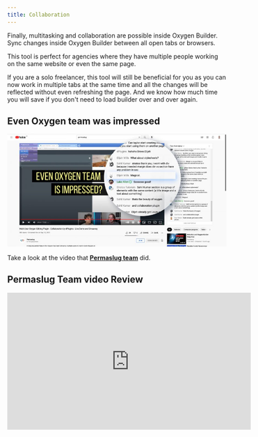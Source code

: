 ```yaml
---
title: Collaboration
---
```


Finally, multitasking and collaboration are possible inside Oxygen Builder.  
Sync changes inside Oxygen Builder between all open tabs or browsers.

This tool is perfect for agencies where they have multiple people working on the same website or even the same page.

If you are a solo freelancer, this tool will still be beneficial for you as you can now work in multiple tabs at the same time and all the changes will be reflected without even refreshing the page. And we know how much time you will save if you don't need to load builder over and over again.

## Even Oxygen team was impressed

![oxygen team is impressed](/wp-content/uploads/2021/10/Oxygen-Team-is-impressed-1-800x410.jpg)

Take a look at the video that [**Permaslug team**](https://youtu.be/FrF6IqgUJ9U?t=2722) did.

## Permaslug Team video Review

<iframe width="560" height="315" src="https://www.youtube.com/embed/FrF6IqgUJ9U" title="YouTube video player" frameborder="0" allow="accelerometer; autoplay; clipboard-write; encrypted-media; gyroscope; picture-in-picture; web-share" allowfullscreen></iframe>
